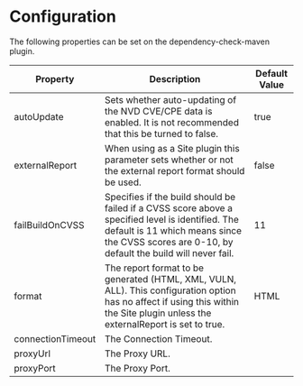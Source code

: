 Configuration
====================
The following properties can be set on the dependency-check-maven plugin.

Property            | Description                        | Default Value
--------------------|------------------------------------|------------------
autoUpdate          | Sets whether auto-updating of the NVD CVE/CPE data is enabled. It is not recommended that this be turned to false. | true
externalReport      | When using as a Site plugin this parameter sets whether or not the external report format should be used. | false
failBuildOnCVSS     | Specifies if the build should be failed if a CVSS score above a specified level is identified. The default is 11 which means since the CVSS scores are 0-10, by default the build will never fail.         | 11
format              | The report format to be generated (HTML, XML, VULN, ALL). This configuration option has no affect if using this within the Site plugin unless the externalReport is set to true. | HTML
connectionTimeout   | The Connection Timeout.            |
proxyUrl            | The Proxy URL.                     |
proxyPort           | The Proxy Port.                    |
